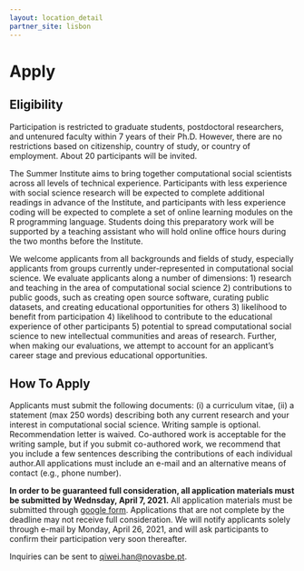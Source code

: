 ```yaml
---
layout: location_detail
partner_site: lisbon
---
```


# Apply

## Eligibility

Participation is restricted to  graduate students, postdoctoral researchers, and untenured faculty within 7 years of their Ph.D. However, there are no restrictions based on citizenship, country of study, or country of employment. About 20 participants will be invited.

The Summer Institute aims to bring together computational social scientists across all levels of technical experience. Participants with less experience with social science research will be expected to complete additional readings in advance of the Institute, and participants with less experience coding will be expected to complete a set of online learning modules on the R programming language. Students doing this preparatory work will be supported by a teaching assistant who will hold online office hours during the two months before the Institute.

We welcome applicants from all backgrounds and fields of study, especially applicants from groups currently under-represented in computational social science. We evaluate applicants along a number of dimensions: 1) research and teaching in the area of computational social science 2) contributions to public goods, such as creating open source software, curating public datasets, and creating educational opportunities for others 3) likelihood to benefit from participation 4) likelihood to contribute to the educational experience of other participants 5) potential to spread computational social science to new intellectual communities and areas of research. Further, when making our evaluations, we attempt to account for an applicant’s career stage and previous educational opportunities.

## How To Apply

Applicants must submit the following documents: (i) a curriculum vitae, (ii) a statement (max 250 words) describing both any current research and your interest in computational social science. Writing sample is optional. Recommendation letter is waived. Co-authored work is acceptable for the writing sample, but if you submit co-authored work, we recommend that you include a few sentences describing the contributions of each individual author.All applications must include an e-mail and an alternative means of contact (e.g., phone number).

**In order to be guaranteed full consideration, all application materials must be submitted by Wednsday, April 7, 2021.** All application materials must be submitted through [google form](https://docs.google.com/forms/d/e/1FAIpQLSfx3h0uGVodkPIKulC6GDBKVMKsAMO6Wm1Ze4K7hJKXcv2XJg/viewform?usp=sf_link). Applications that are not complete by the deadline may not receive full consideration. We will notify applicants solely through e-mail by Monday, April 26, 2021, and will ask participants to confirm their participation very soon thereafter.

Inquiries can be sent to qiwei.han@novasbe.pt.
